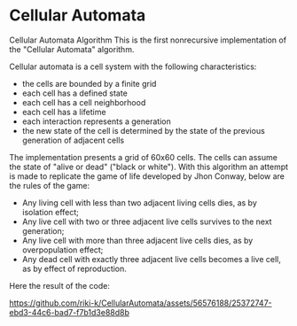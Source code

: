 # Cellular Automata
Cellular Automata Algorithm
This is the first nonrecursive implementation of the "Cellular Automata" algorithm.

Cellular automata is a cell system with the following characteristics:
- the cells are bounded by a finite grid
- each cell has a defined state
- each cell has a cell neighborhood
- each cell has a lifetime
- each interaction represents a generation
- the new state of the cell is determined by the state of the previous generation of adjacent cells

The implementation presents a grid of 60x60 cells. The cells can assume the state of "alive or dead" ("black or white").
With this algorithm an attempt is made to replicate the game of life developed by Jhon Conway, below are the rules of the game:

- Any living cell with less than two adjacent living cells dies, as by isolation effect;
- Any live cell with two or three adjacent live cells survives to the next generation;
- Any live cell with more than three adjacent live cells dies, as by overpopulation effect;
- Any dead cell with exactly three adjacent live cells becomes a live cell, as by effect of reproduction.


Here the result of the code:

https://github.com/riki-k/CellularAutomata/assets/56576188/25372747-ebd3-44c6-bad7-f7b1d3e88d8b

